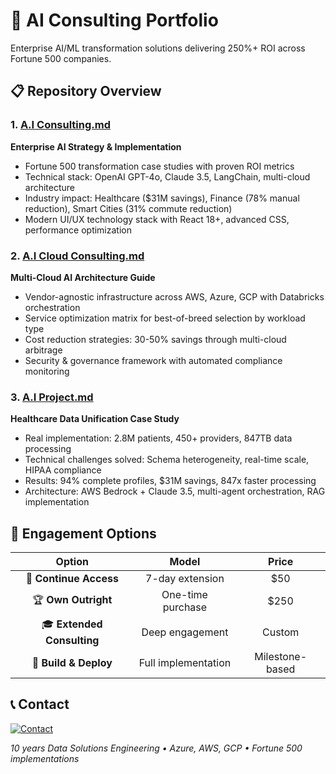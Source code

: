 # 🚀 AI Consulting Portfolio

Enterprise AI/ML transformation solutions delivering 250%+ ROI across Fortune 500 companies.

## 📋 Repository Overview

### 1. [A.I Consulting.md](./A.I%20Consulting.md)
**Enterprise AI Strategy & Implementation**
- Fortune 500 transformation case studies with proven ROI metrics
- Technical stack: OpenAI GPT-4o, Claude 3.5, LangChain, multi-cloud architecture
- Industry impact: Healthcare ($31M savings), Finance (78% manual reduction), Smart Cities (31% commute reduction)
- Modern UI/UX technology stack with React 18+, advanced CSS, performance optimization

### 2. [A.I Cloud Consulting.md](./A.I%20Cloud%20Consulting.md)
**Multi-Cloud AI Architecture Guide**
- Vendor-agnostic infrastructure across AWS, Azure, GCP with Databricks orchestration
- Service optimization matrix for best-of-breed selection by workload type
- Cost reduction strategies: 30-50% savings through multi-cloud arbitrage
- Security & governance framework with automated compliance monitoring

### 3. [A.I Project.md](./A.I%20Project.md)
**Healthcare Data Unification Case Study**
- Real implementation: 2.8M patients, 450+ providers, 847TB data processing
- Technical challenges solved: Schema heterogeneity, real-time scale, HIPAA compliance
- Results: 94% complete profiles, $31M savings, 847x faster processing
- Architecture: AWS Bedrock + Claude 3.5, multi-agent orchestration, RAG implementation

## 🎯 Engagement Options

| Option | Model | Price |
|:---:|:---:|:---:|
| 🔄 **Continue Access** | 7-day extension | $50 |
| 🏆 **Own Outright** | One-time purchase | $250 |
| 🎓 **Extended Consulting** | Deep engagement | Custom |
| 🚀 **Build & Deploy** | Full implementation | Milestone-based |

## 📞 Contact

[![Contact](https://img.shields.io/badge/Contact-Me-181717?style=for-the-badge&logo=mail&logoColor=white)](mailto:corderio.vonner@outlook.com)

*10 years Data Solutions Engineering • Azure, AWS, GCP • Fortune 500 implementations*
